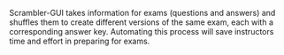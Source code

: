 Scrambler-GUI takes information for exams (questions and answers) and shuffles them to create different versions of the same exam, each with a corresponding answer key. Automating this process will save instructors time and effort in preparing for exams.

